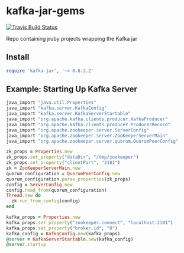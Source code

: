 # kafka-jar-gems

[![Travis Build Status](https://travis-ci.org/logstash-plugins/logstash-output-redis.svg)](https://travis-ci.org/talevy/kafka-jar-gem)

Repo containing jruby projects wrapping the Kafka jar

## Install

```ruby
require 'kafka-jar', '~> 0.8.2.2'
```

## Example: Starting Up Kafka Server

```ruby
java_import "java.util.Properties"                                                                                      
java_import "kafka.server.KafkaConfig"
java_import "kafka.server.KafkaServerStartable"
java_import "org.apache.kafka.clients.producer.KafkaProducer"
java_import "org.apache.kafka.clients.producer.ProducerRecord"
java_import "org.apache.zookeeper.server.ServerConfig"
java_import "org.apache.zookeeper.server.ZooKeeperServerMain"
java_import "org.apache.zookeeper.server.quorum.QuorumPeerConfig"

zk_props = Properties.new
zk_props.set_property("dataDir", "/tmp/zookeeper")
zk_props.set_property("clientPort", "2181")
zk = ZooKeeperServerMain.new
quorum_configuration = QuorumPeerConfig.new
quorum_configuration.parse_properties(zk_props)
config = ServerConfig.new
config.read_from(quorum_configuration)
Thread.new do
  zk.run_from_config(config)
end

kafka_props = Properties.new
kafka_props.set_property("zookeeper.connect", "localhost:2181")
kafka_props.set_property("broker.id", "0")
kafka_config = KafkaConfig.new(kafka_props)
@server = KafkaServerStartable.new(kafka_config)
@server.startup
```
